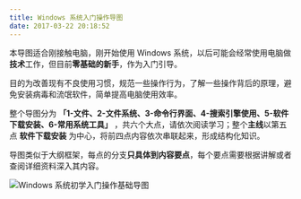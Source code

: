 ```yaml
---
title: Windows 系统入门操作导图
date: 2017-03-22 20:18:52
---
```


本导图适合刚接触电脑，刚开始使用 Windows 系统，以后可能会经常使用电脑做**技术**工作，但目前**零基础的新手**，作为入门引导。

目的为改善现有不良使用习惯，规范一些操作行为，了解一些操作背后的原理，避免安装病毒和流氓软件，简单提高电脑使用效率。

整个导图分为 **「1-文件、2-文件系统、3-命令行界面、4-搜索引擎使用、5-软件下载安装、6-常用系统工具」** ，共六个大点，请依次阅读学习；整个**主线**以第五点 **软件下载安装** 为中心，将前四点内容依次串联起来，形成结构化知识。

导图类似于大纲框架，每点的分支**只具体到内容要点**，每个要点需要根据讲解或者查阅详细资料深入其内容。

![Windows 系统初学入门操作基础导图](./Windows系统初学操作基础.svg)